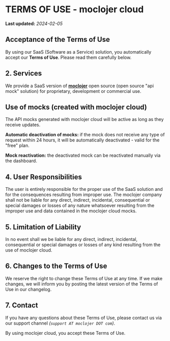 # TERMS OF USE - moclojer cloud

**Last updated:** _2024-02-05_

## Acceptance of the Terms of Use

By using our SaaS (Software as a Service) solution, you automatically accept our **Terms of Use**. Please read them carefully below.

## 2. Services

We provide a SaaS version of **[moclojer](https://github.com/moclojer/moclojer)** open source (open source "api mock" solution) for proprietary, development or commercial use.

## Use of mocks (created with moclojer cloud)

The API mocks generated with moclojer cloud will be active as long as they receive updates.

**Automatic deactivation of mocks:** if the mock does not receive any type of request within 24 hours, it will be automatically deactivated - valid for the "free" plan.

**Mock reactivation:** the deactivated mock can be reactivated manually via the dashboard.

## 4. User Responsibilities

The user is entirely responsible for the proper use of the SaaS solution and for the consequences resulting from improper use. The moclojer company shall not be liable for any direct, indirect, incidental, consequential or special damages or losses of any nature whatsoever resulting from the improper use and data contained in the moclojer cloud mocks.

## 5. Limitation of Liability

In no event shall we be liable for any direct, indirect, incidental, consequential or special damages or losses of any kind resulting from the use of moclojer cloud.

## 6. Changes to the Terms of Use

We reserve the right to change these Terms of Use at any time. If we make changes, we will inform you by posting the latest version of the Terms of Use in our changelog.

## 7. Contact

If you have any questions about these Terms of Use, please contact us via our support channel _(`support AT moclojer DOT com`)_.

By using moclojer cloud, you accept these Terms of Use.
